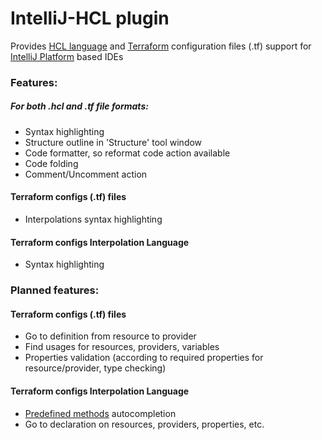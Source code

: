 # IntelliJ-HCL plugin

Provides [HCL language](https://github.com/hashicorp/hcl) and [Terraform](https://terraform.io) configuration files (.tf) support for [IntelliJ Platform](http://www.jetbrains.org/pages/viewpage.action?pageId=983889) based IDEs

### Features:
##### For both .hcl and .tf file formats:
* Syntax highlighting
* Structure outline in 'Structure' tool window
* Code formatter, so reformat code action available
* Code folding
* Comment/Uncomment action

#### Terraform configs (.tf) files
* Interpolations syntax highlighting

#### Terraform configs Interpolation Language
* Syntax highlighting



### Planned features:
#### Terraform configs (.tf) files
* Go to definition from resource to provider
* Find usages for resources, providers, variables
* Properties validation (according to required properties for resource/provider, type checking)

#### Terraform configs Interpolation Language
* [Predefined methods](https://www.terraform.io/docs/configuration/interpolation.html) autocompletion
* Go to declaration on resources, providers, properties, etc.